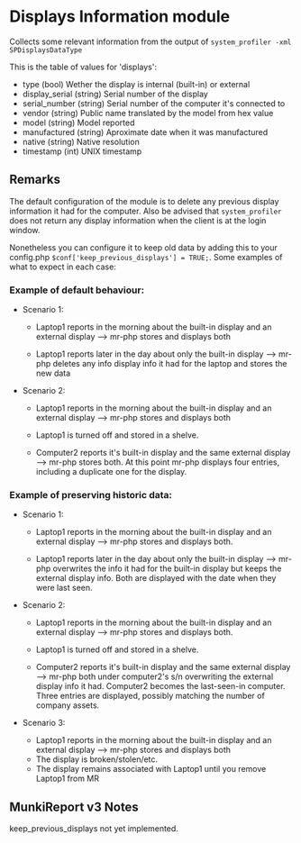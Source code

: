 Displays Information module
==============

Collects some relevant information from the output of `system_profiler -xml SPDisplaysDataType`

This is the table of values for 'displays':

* type (bool) Wether the display is internal (built-in) or external
* display_serial (string) Serial number of the display
* serial_number (string) Serial number of the computer it's connected to
* vendor (string) Public name translated by the model from hex value
* model (string) Model reported
* manufactured (string) Aproximate date when it was manufactured
* native (string) Native resolution
* timestamp (int) UNIX timestamp

Remarks
---

The default configuration of the module is to delete any previous display information it had for the computer. Also be advised that `system_profiler` does not return any display information when the client is at the login window.

Nonetheless you can configure it to keep old data by adding this to your config.php `$conf['keep_previous_displays'] = TRUE;`. Some examples of what to expect in each case:

### Example of default behaviour:

* Scenario 1:
  * Laptop1 reports in the morning about the built-in display and an external display --> mr-php stores and displays both

  * Laptop1 reports later in the day about only the built-in display --> mr-php deletes any info display info it had for the laptop and stores the new data
* Scenario 2:
  * Laptop1 reports in the morning about the built-in display and an external display --> mr-php stores and displays both

  * Laptop1 is turned off and stored in a shelve.

  * Computer2 reports it's built-in display and the same external display --> mr-php stores both. At this point mr-php displays four entries, including a duplicate one for the display.

### Example of preserving historic data:

* Scenario 1:
  * Laptop1 reports in the morning about the built-in display and an external display --> mr-php stores and displays both.

  * Laptop1 reports later in the day about only the built-in display --> mr-php overwrites the info it had for the built-in display but keeps the external display info. Both are displayed with the date when they were last seen.
* Scenario 2:
  * Laptop1 reports in the morning about the built-in display and an external display --> mr-php stores and displays both.

  * Laptop1 is turned off and stored in a shelve.

  * Computer2 reports it's built-in display and the same external display --> mr-php both under computer2's s/n overwriting the external display info it had. Computer2 becomes the last-seen-in computer. Three entries are displayed, possibly matching the number of company assets.

* Scenario 3:

  * Laptop1 reports in the morning about the built-in display and an external display --> mr-php stores and displays both
  * The display is broken/stolen/etc.
  * The display remains associated with Laptop1 until you remove Laptop1 from MR

MunkiReport v3 Notes
--------------------

keep_previous_displays not yet implemented.